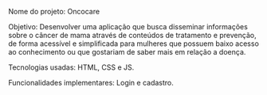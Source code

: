 Nome do projeto:
Oncocare

Objetivo: 
Desenvolver uma aplicação que busca disseminar informações sobre o câncer de mama através de conteúdos de tratamento e prevenção, de forma acessível e simplificada para mulheres que possuem baixo acesso ao conhecimento ou que gostariam de saber mais em relação a doença.   

Tecnologias usadas:
HTML, CSS e JS.

Funcionalidades implementares: 
Login e cadastro.